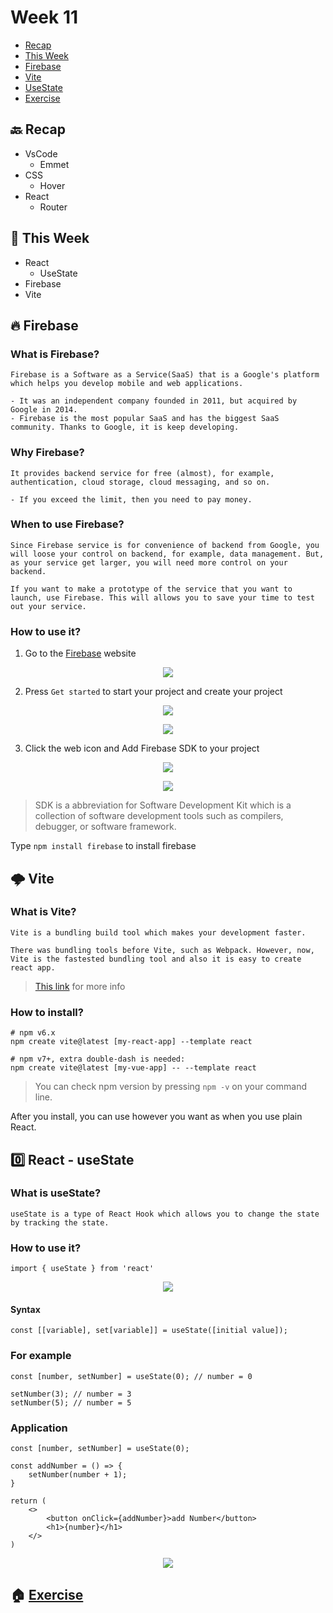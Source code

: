 # Week 11

- [Recap](https://github.com/OfficerChul/webDev101/blob/main/k_Week_11/Week_11.md#-recap)
- [This Week](https://github.com/OfficerChul/webDev101/blob/main/k_Week_11/Week_11.md#-this-week)
- [Firebase](https://github.com/OfficerChul/webDev101/blob/main/k_Week_11/Week_11.md#-firebase)
- [Vite](https://github.com/OfficerChul/webDev101/blob/main/k_Week_11/Week_11.md#%EF%B8%8F-vite)
- [UseState](https://github.com/OfficerChul/webDev101/blob/main/k_Week_11/Week_11.md#0%EF%B8%8F%E2%83%A3-react---usestate)
- [Exercise](https://github.com/OfficerChul/webDev101/blob/main/k_Week_11/Week_11.md#-exercise)

## 🔙 Recap

- VsCode
    - Emmet
- CSS 
    - Hover
- React
    - Router

## 📖 This Week

- React
    - UseState
- Firebase
- Vite

## 🔥 Firebase

### What is Firebase?

```
Firebase is a Software as a Service(SaaS) that is a Google's platform which helps you develop mobile and web applications.

- It was an independent company founded in 2011, but acquired by Google in 2014.
- Firebase is the most popular SaaS and has the biggest SaaS community. Thanks to Google, it is keep developing.

```

### Why Firebase?
```
It provides backend service for free (almost), for example, authentication, cloud storage, cloud messaging, and so on.

- If you exceed the limit, then you need to pay money.
```

### When to use Firebase?
```
Since Firebase service is for convenience of backend from Google, you will loose your control on backend, for example, data management. But, as your service get larger, you will need more control on your backend.

If you want to make a prototype of the service that you want to launch, use Firebase. This will allows you to save your time to test out your service.
```

### How to use it?

1. Go to the [Firebase](https://firebase.google.com/) website

<p align='center'><img src='./images/firebase1.jpg'/></p>

2. Press `Get started` to start your project and create your project

<p align='center'><img src='./images/firebase2.png'/></p>
<p align='center'><img src='./images/firebase3.jpg'/></p>

3. Click the web icon and Add Firebase SDK to your project

<p align='center'><img src='./images/firebase4.jpg'/></p>

<p align='center'><img src='./images/firebase5.jpg'/></p>

> SDK is a abbreviation for Software Development Kit which is a collection of software development tools such as compilers, debugger, or software framework.


Type `npm install firebase` to install firebase

## 🌩️ Vite

### What is Vite?
```
Vite is a bundling build tool which makes your development faster.

There was bundling tools before Vite, such as Webpack. However, now, Vite is the fastested bundling tool and also it is easy to create react app.
```
> [This link](https://vitejs.dev/) for more info

### How to install?
```
# npm v6.x
npm create vite@latest [my-react-app] --template react

# npm v7+, extra double-dash is needed:
npm create vite@latest [my-vue-app] -- --template react
```
> You can check npm version by pressing `npm -v` on your command line.

After you install, you can use however you want as when you use plain React.

## 0️⃣ React - useState

### What is useState?
```
useState is a type of React Hook which allows you to change the state by tracking the state.
```

### How to use it?

```
import { useState } from 'react'
```

<p align='center'><img src='./images/usestate.jpg'/></p>

#### Syntax
```
const [[variable], set[variable]] = useState([initial value]);
```

### For example
```
const [number, setNumber] = useState(0); // number = 0

setNumber(3); // number = 3
setNumber(5); // number = 5
```

### Application
```
const [number, setNumber] = useState(0);

const addNumber = () => {
    setNumber(number + 1);
}

return (
    <>
        <button onClick={addNumber}>add Number</button>
        <h1>{number}</h1>
    </>
)
```

<p align='center'><img src='./images/usestate1.png' /></p>

## 🏠 [Exercise](https://github.com/OfficerChul/webDev101/blob/main/k_Week_11/exercise/instruction.md#exercise-instruction)